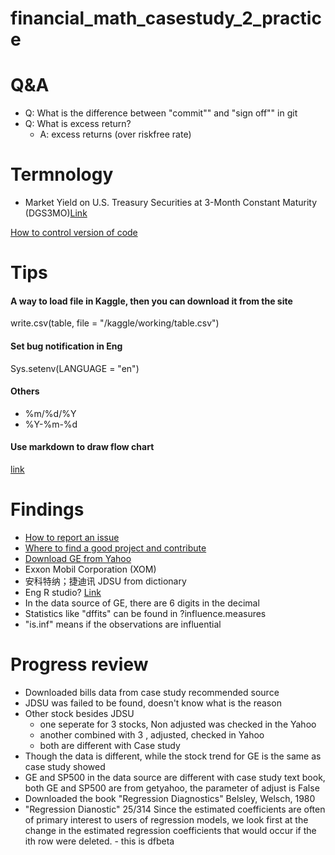 # financial_math_casestudy_2_practice

# Q&A
- Q: What is the difference between "commit"" and "sign off"" in git
- Q: What is excess return?
  - A: excess returns (over riskfree rate)

# Termnology
- Market Yield on U.S. Treasury Securities at 3-Month Constant Maturity (DGS3MO)[Link](https://fred.stlouisfed.org/series/DGS3MO)

[How to control version of code](https://www.w3docs.com/snippets/git/how-to-revert-a-git-repository-to-a-previous-commit.html#:~:text=To%20go%20back%20to%20an%20older%20commit%20temporarily%2C,is%2C%20leave%20you%20with%20no%20branch%20checked%20out.)


# Tips
#### A way to load file in Kaggle, then you can download it from the site
write.csv(table, file = "/kaggle/working/table.csv")
#### Set bug notification in Eng
Sys.setenv(LANGUAGE = "en")
#### Others
- %m/%d/%Y
- %Y-%m-%d
#### Use markdown to draw flow chart
[link](https://www.jianshu.com/p/02a5a1bf1096)

# Findings
- [How to report an issue](https://www.cnblogs.com/chenmingjun/p/8556908.html)
- [Where to find a good project and contribute](https://www.cnblogs.com/chenmingjun/p/8556378.html)
- [Download GE from Yahoo](https://finance.yahoo.com/quote/GE/history?period1=946857600&period2=1649462400&interval=1d&filter=history&frequency=1d&includeAdjustedClose=true)
- Exxon Mobil Corporation (XOM)
- 安科特纳；捷迪讯 JDSU from dictionary
- Eng R studio? [Link](https://d.cosx.org/d/421108-rstudio/7)
- In the data source of GE, there are 6 digits in the decimal
- Statistics like "dffits" can be found in ?influence.measures
- "is.inf" means if the observations are influential
# Progress review
- Downloaded bills data from case study recommended source
- JDSU was failed to be found, doesn't know what is the reason
- Other stock besides JDSU
  - one seperate for 3 stocks, Non adjusted was checked in the Yahoo
  - another combined with 3 , adjusted, checked in Yahoo
  - both are different with Case study
- Though the data is different, while the stock trend for GE is the same as case study showed
- GE and SP500 in the data source are different with case study text book, both GE and SP500 are from getyahoo, the parameter of adjust is False
- Downloaded the book "Regression Diagnostics" Belsley, Welsch, 1980
- "Regression Dianostic" 25/314 Since the estimated coefficients are often 
of primary interest to users of regression models, we look first at the 
change in the estimated regression coefficients that would occur if the ith 
row were deleted. - this is dfbeta
